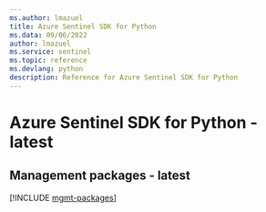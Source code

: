 ```yaml
---
ms.author: lmazuel
title: Azure Sentinel SDK for Python
ms.data: 09/06/2022
author: lmazuel
ms.service: sentinel
ms.topic: reference
ms.devlang: python
description: Reference for Azure Sentinel SDK for Python
---
```

# Azure Sentinel SDK for Python - latest

## Management packages - latest
[!INCLUDE [mgmt-packages](sentinel-mgmt-index.md)]